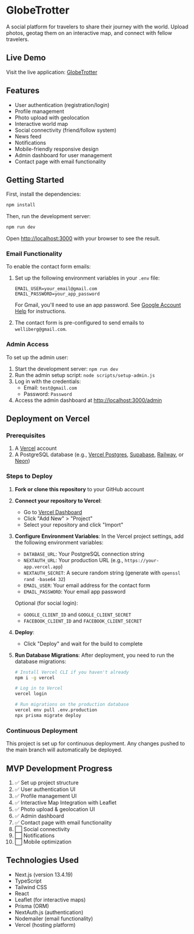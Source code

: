 # GlobeTrotter

A social platform for travelers to share their journey with the world. Upload photos, geotag them on an interactive map, and connect with fellow travelers.

## Live Demo

Visit the live application: [GlobeTrotter](https://globe-trotter-sable.vercel.app/)

## Features

- User authentication (registration/login)
- Profile management
- Photo upload with geolocation
- Interactive world map
- Social connectivity (friend/follow system)
- News feed
- Notifications
- Mobile-friendly responsive design
- Admin dashboard for user management
- Contact page with email functionality

## Getting Started

First, install the dependencies:

```bash
npm install
```

Then, run the development server:

```bash
npm run dev
```

Open [http://localhost:3000](http://localhost:3000) with your browser to see the result.

### Email Functionality

To enable the contact form emails:

1. Set up the following environment variables in your `.env` file:
   ```
   EMAIL_USER=your_email@gmail.com
   EMAIL_PASSWORD=your_app_password
   ```
   
   For Gmail, you'll need to use an app password. See [Google Account Help](https://support.google.com/accounts/answer/185833) for instructions.
   
2. The contact form is pre-configured to send emails to `welliberg@gmail.com`.

### Admin Access

To set up the admin user:

1. Start the development server: `npm run dev`
2. Run the admin setup script: `node scripts/setup-admin.js`
3. Log in with the credentials:
   - Email: `test@gmail.com` 
   - Password: `Password`
4. Access the admin dashboard at [http://localhost:3000/admin](http://localhost:3000/admin)

## Deployment on Vercel

### Prerequisites

1. A [Vercel](https://vercel.com) account
2. A PostgreSQL database (e.g., [Vercel Postgres](https://vercel.com/docs/storage/vercel-postgres), [Supabase](https://supabase.com), [Railway](https://railway.app), or [Neon](https://neon.tech))

### Steps to Deploy

1. **Fork or clone this repository** to your GitHub account

2. **Connect your repository to Vercel**:
   - Go to [Vercel Dashboard](https://vercel.com/dashboard)
   - Click "Add New" > "Project"
   - Select your repository and click "Import"

3. **Configure Environment Variables**:
   In the Vercel project settings, add the following environment variables:
   
   - `DATABASE_URL`: Your PostgreSQL connection string
   - `NEXTAUTH_URL`: Your production URL (e.g., `https://your-app.vercel.app`)
   - `NEXTAUTH_SECRET`: A secure random string (generate with `openssl rand -base64 32`)
   - `EMAIL_USER`: Your email address for the contact form
   - `EMAIL_PASSWORD`: Your email app password
   
   Optional (for social login):
   - `GOOGLE_CLIENT_ID` and `GOOGLE_CLIENT_SECRET`
   - `FACEBOOK_CLIENT_ID` and `FACEBOOK_CLIENT_SECRET`

4. **Deploy**:
   - Click "Deploy" and wait for the build to complete
   
5. **Run Database Migrations**:
   After deployment, you need to run the database migrations:
   
   ```bash
   # Install Vercel CLI if you haven't already
   npm i -g vercel
   
   # Log in to Vercel
   vercel login
   
   # Run migrations on the production database
   vercel env pull .env.production
   npx prisma migrate deploy
   ```

### Continuous Deployment

This project is set up for continuous deployment. Any changes pushed to the main branch will automatically be deployed.

## MVP Development Progress

1. ✅ Set up project structure 
2. ✅ User authentication UI
3. ✅ Profile management UI
4. ✅ Interactive Map Integration with Leaflet
5. ✅ Photo upload & geolocation UI
6. ✅ Admin dashboard
7. ✅ Contact page with email functionality
8. ⬜ Social connectivity
9. ⬜ Notifications
10. ⬜ Mobile optimization

## Technologies Used

- Next.js (version 13.4.19)
- TypeScript
- Tailwind CSS
- React
- Leaflet (for interactive maps)
- Prisma (ORM)
- NextAuth.js (authentication)
- Nodemailer (email functionality)
- Vercel (hosting platform)

